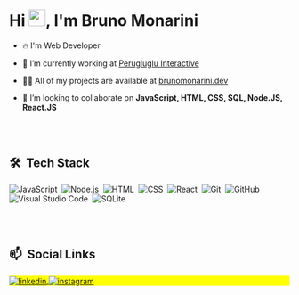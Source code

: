 <h1 align="left">Hi <img src="https://raw.githubusercontent.com/kaueMarques/kaueMarques/master/hi.gif" width="30px">, I'm Bruno Monarini</h1>

- 🔥 I'm Web Developer

- 🔭 I’m currently working at [Perugluglu Interactive](https://perugluglu.net/)

- 👨‍💻 All of my projects are available at [brunomonarini.dev](https://github.com/Monarini/)

- 💬 I’m looking to collaborate on **JavaScript, HTML, CSS, SQL, Node.JS, React.JS**

<br><br>

## 🛠 &nbsp;Tech Stack

![JavaScript](https://img.shields.io/badge/-JavaScript-05122A?style=flat&logo=javascript)&nbsp;
![Node.js](https://img.shields.io/badge/-Node.js-05122A?style=flat&logo=node.js)&nbsp;
![HTML](https://img.shields.io/badge/-HTML-05122A?style=flat&logo=HTML5)&nbsp;
![CSS](https://img.shields.io/badge/-CSS-05122A?style=flat&logo=CSS3&logoColor=1572B6)&nbsp;
![React](https://img.shields.io/badge/-React-05122A?style=flat&logo=react)&nbsp;
![Git](https://img.shields.io/badge/-Git-05122A?style=flat&logo=git)&nbsp;
![GitHub](https://img.shields.io/badge/-GitHub-05122A?style=flat&logo=github)&nbsp;
![Visual Studio Code](https://img.shields.io/badge/-Visual%20Studio%20Code-05122A?style=flat&logo=visual-studio-code&logoColor=007ACC)&nbsp;
![SQLite](https://img.shields.io/badge/-SQLite-05122A?style=flat&logo=sqlite)&nbsp;

<br><br>

## 📫 &nbsp;Social Links

<p align="left" style="background:yellow">
<a href="https://linkedin.com/in/brunomonarini" target="_blank">
  <img align="center" src="https://img.shields.io/badge/-brunomonarini-05122A?style=flat&logo=linkedin" alt="linkedin"/>
</a>
<a href="https://instagram.com/bmonarini" target="_blank">
 <img align="center" src="https://img.shields.io/badge/-bmonarini-05122A?style=flat&logo=instagram" alt="instagram"/>
</a>
</p>

<!--
**Monarini/Monarini** is a ✨ _special_ ✨ repository because its `README.md` (this file) appears on your GitHub profile.

Here are some ideas to get you started:

- 🔭 I’m currently working on ...
- 🌱 I’m currently learning ...
- 👯 I’m looking to collaborate on ...
- 🤔 I’m looking for help with ...
- 💬 Ask me about ...
- 📫 How to reach me: ...
- 😄 Pronouns: ...
- ⚡ Fun fact: ...
-->
